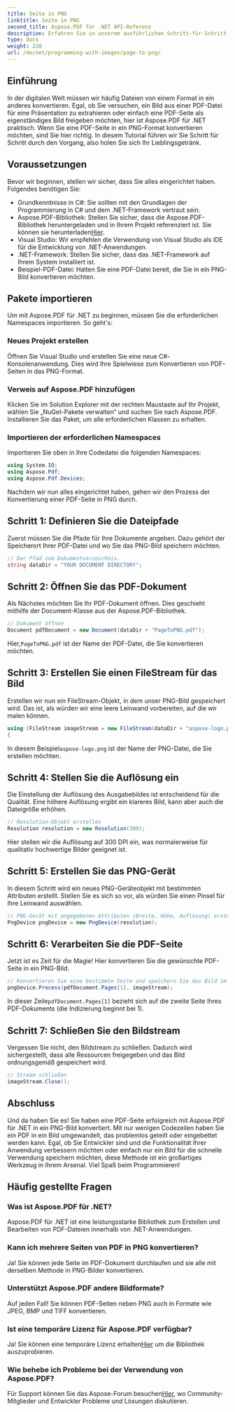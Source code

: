 ```yaml
---
title: Seite in PNG
linktitle: Seite in PNG
second_title: Aspose.PDF für .NET API-Referenz
description: Erfahren Sie in unserem ausführlichen Schritt-für-Schritt-Tutorial, wie Sie mit Aspose.PDF für .NET mühelos PDF-Seiten in PNG-Bilder konvertieren.
type: docs
weight: 220
url: /de/net/programming-with-images/page-to-png/
---
```

## Einführung

In der digitalen Welt müssen wir häufig Dateien von einem Format in ein anderes konvertieren. Egal, ob Sie versuchen, ein Bild aus einer PDF-Datei für eine Präsentation zu extrahieren oder einfach eine PDF-Seite als eigenständiges Bild freigeben möchten, hier ist Aspose.PDF für .NET praktisch. Wenn Sie eine PDF-Seite in ein PNG-Format konvertieren möchten, sind Sie hier richtig. In diesem Tutorial führen wir Sie Schritt für Schritt durch den Vorgang, also holen Sie sich Ihr Lieblingsgetränk.

## Voraussetzungen

Bevor wir beginnen, stellen wir sicher, dass Sie alles eingerichtet haben. Folgendes benötigen Sie:
- Grundkenntnisse in C#: Sie sollten mit den Grundlagen der Programmierung in C# und dem .NET-Framework vertraut sein.
-  Aspose.PDF-Bibliothek: Stellen Sie sicher, dass die Aspose.PDF-Bibliothek heruntergeladen und in Ihrem Projekt referenziert ist. Sie können sie herunterladen[Hier](https://releases.aspose.com/pdf/net/).
- Visual Studio: Wir empfehlen die Verwendung von Visual Studio als IDE für die Entwicklung von .NET-Anwendungen.
- .NET-Framework: Stellen Sie sicher, dass das .NET-Framework auf Ihrem System installiert ist.
- Beispiel-PDF-Datei: Halten Sie eine PDF-Datei bereit, die Sie in ein PNG-Bild konvertieren möchten.

## Pakete importieren

Um mit Aspose.PDF für .NET zu beginnen, müssen Sie die erforderlichen Namespaces importieren. So geht's:

### Neues Projekt erstellen

Öffnen Sie Visual Studio und erstellen Sie eine neue C#-Konsolenanwendung. Dies wird Ihre Spielwiese zum Konvertieren von PDF-Seiten in das PNG-Format.

### Verweis auf Aspose.PDF hinzufügen

Klicken Sie im Solution Explorer mit der rechten Maustaste auf Ihr Projekt, wählen Sie „NuGet-Pakete verwalten“ und suchen Sie nach Aspose.PDF. Installieren Sie das Paket, um alle erforderlichen Klassen zu erhalten.

### Importieren der erforderlichen Namespaces

Importieren Sie oben in Ihre Codedatei die folgenden Namespaces:

```csharp
using System.IO;
using Aspose.Pdf;
using Aspose.Pdf.Devices;
```

Nachdem wir nun alles eingerichtet haben, gehen wir den Prozess der Konvertierung einer PDF-Seite in PNG durch.

## Schritt 1: Definieren Sie die Dateipfade

Zuerst müssen Sie die Pfade für Ihre Dokumente angeben. Dazu gehört der Speicherort Ihrer PDF-Datei und wo Sie das PNG-Bild speichern möchten. 

```csharp
// Der Pfad zum Dokumentverzeichnis.
string dataDir = "YOUR DOCUMENT DIRECTORY";
```

## Schritt 2: Öffnen Sie das PDF-Dokument

Als Nächstes möchten Sie Ihr PDF-Dokument öffnen. Dies geschieht mithilfe der Document-Klasse aus der Aspose.PDF-Bibliothek.

```csharp
// Dokument öffnen
Document pdfDocument = new Document(dataDir + "PageToPNG.pdf");
```

 Hier,`PageToPNG.pdf` ist der Name der PDF-Datei, die Sie konvertieren möchten.

## Schritt 3: Erstellen Sie einen FileStream für das Bild

Erstellen wir nun ein FileStream-Objekt, in dem unser PNG-Bild gespeichert wird. Das ist, als würden wir eine leere Leinwand vorbereiten, auf die wir malen können.

```csharp
using (FileStream imageStream = new FileStream(dataDir + "aspose-logo.png", FileMode.Create))
{
```

 In diesem Beispiel`aspose-logo.png` ist der Name der PNG-Datei, die Sie erstellen möchten.

## Schritt 4: Stellen Sie die Auflösung ein

Die Einstellung der Auflösung des Ausgabebildes ist entscheidend für die Qualität. Eine höhere Auflösung ergibt ein klareres Bild, kann aber auch die Dateigröße erhöhen.

```csharp
// Resolution-Objekt erstellen
Resolution resolution = new Resolution(300);
```

Hier stellen wir die Auflösung auf 300 DPI ein, was normalerweise für qualitativ hochwertige Bilder geeignet ist.

## Schritt 5: Erstellen Sie das PNG-Gerät

In diesem Schritt wird ein neues PNG-Geräteobjekt mit bestimmten Attributen erstellt. Stellen Sie es sich so vor, als würden Sie einen Pinsel für Ihre Leinwand auswählen.

```csharp
// PNG-Gerät mit angegebenen Attributen (Breite, Höhe, Auflösung) erstellen
PngDevice pngDevice = new PngDevice(resolution);
```

## Schritt 6: Verarbeiten Sie die PDF-Seite

Jetzt ist es Zeit für die Magie! Hier konvertieren Sie die gewünschte PDF-Seite in ein PNG-Bild.

```csharp
// Konvertieren Sie eine bestimmte Seite und speichern Sie das Bild im Stream
pngDevice.Process(pdfDocument.Pages[1], imageStream);
```

 In dieser Zeile`pdfDocument.Pages[1]` bezieht sich auf die zweite Seite Ihres PDF-Dokuments (die Indizierung beginnt bei 1).

## Schritt 7: Schließen Sie den Bildstream

Vergessen Sie nicht, den Bildstream zu schließen. Dadurch wird sichergestellt, dass alle Ressourcen freigegeben und das Bild ordnungsgemäß gespeichert wird.

```csharp
// Stream schließen
imageStream.Close();
```

## Abschluss

Und da haben Sie es! Sie haben eine PDF-Seite erfolgreich mit Aspose.PDF für .NET in ein PNG-Bild konvertiert. Mit nur wenigen Codezeilen haben Sie ein PDF in ein Bild umgewandelt, das problemlos geteilt oder eingebettet werden kann. Egal, ob Sie Entwickler sind und die Funktionalität Ihrer Anwendung verbessern möchten oder einfach nur ein Bild für die schnelle Verwendung speichern möchten, diese Methode ist ein großartiges Werkzeug in Ihrem Arsenal. Viel Spaß beim Programmieren!

## Häufig gestellte Fragen

### Was ist Aspose.PDF für .NET?  
Aspose.PDF für .NET ist eine leistungsstarke Bibliothek zum Erstellen und Bearbeiten von PDF-Dateien innerhalb von .NET-Anwendungen.

### Kann ich mehrere Seiten von PDF in PNG konvertieren?  
Ja! Sie können jede Seite im PDF-Dokument durchlaufen und sie alle mit derselben Methode in PNG-Bilder konvertieren.

### Unterstützt Aspose.PDF andere Bildformate?  
Auf jeden Fall! Sie können PDF-Seiten neben PNG auch in Formate wie JPEG, BMP und TIFF konvertieren.

### Ist eine temporäre Lizenz für Aspose.PDF verfügbar?  
 Ja! Sie können eine temporäre Lizenz erhalten[Hier](https://purchase.aspose.com/temporary-license/) um die Bibliothek auszuprobieren.

### Wie behebe ich Probleme bei der Verwendung von Aspose.PDF?  
 Für Support können Sie das Aspose-Forum besuchen[Hier](https://forum.aspose.com/c/pdf/10), wo Community-Mitglieder und Entwickler Probleme und Lösungen diskutieren.